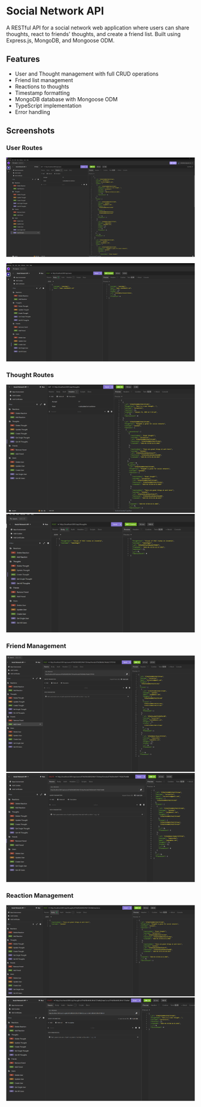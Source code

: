 # Social Network API

A RESTful API for a social network web application where users can share thoughts,
react to friends' thoughts, and create a friend list. Built using Express.js,
MongoDB, and Mongoose ODM.

## Features

- User and Thought management with full CRUD operations
- Friend list management
- Reactions to thoughts
- Timestamp formatting
- MongoDB database with Mongoose ODM
- TypeScript implementation
- Error handling



## Screenshots

### User Routes

![GET all users](./assets/GETusers.png)

![POST user creation](./assets/POSTuser.png)

### Thought Routes

![GET all thoughts](./assets/GETthoughts.png)
![POST thought creation](./assets/POSTthoughts.png)

### Friend Management

![Friend Add](./assets/POSTfriend.png)
![Friend Delete](./assets/DELfriend.png)

### Reaction Management

![Reaction Add](./assets/POSTreaction.png)
![Reaction Delete](./assets/DELreaction.png)
